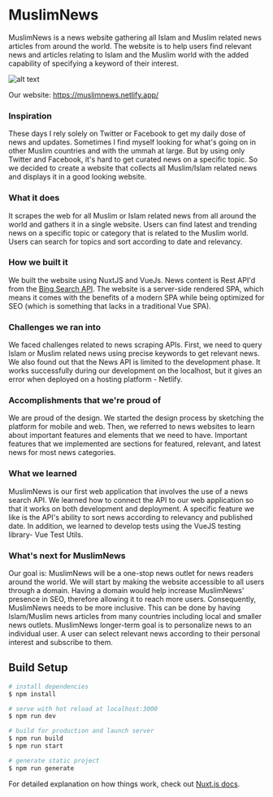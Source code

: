 # MuslimNews

MuslimNews is a news website gathering all Islam and Muslim related news articles from around the world. The website is to help users find relevant news and articles relating to Islam and the Muslim world with the added capability of specifying a keyword of their interest.

![alt text](https://github.com/mujahidfa/MuslimNews/MuslimNews.gif 'MuslimNews on the web')

Our website: https://muslimnews.netlify.app/

### Inspiration

These days I rely solely on Twitter or Facebook to get my daily dose of news and updates. Sometimes I find myself looking for what's going on in other Muslim countries and with the ummah at large. But by using only Twitter and Facebook, it's hard to get curated news on a specific topic. So we decided to create a website that collects all Muslim/Islam related news and displays it in a good looking website.

### What it does

It scrapes the web for all Muslim or Islam related news from all around the world and gathers it in a single website. Users can find latest and trending news on a specific topic or category that is related to the Muslim world. Users can search for topics and sort according to date and relevancy.

### How we built it

We built the website using NuxtJS and VueJs. News content is Rest API'd from the [Bing Search API](https://azure.microsoft.com/en-us/try/cognitive-services/?api=search-api-v7). The website is a server-side rendered SPA, which means it comes with the benefits of a modern SPA while being optimized for SEO (which is something that lacks in a traditional Vue SPA).

### Challenges we ran into

We faced challenges related to news scraping APIs. First, we need to query Islam or Muslim related news using precise keywords to get relevant news. We also found out that the News API is limited to the development phase. It works successfully during our development on the localhost, but it gives an error when deployed on a hosting platform - Netlify.

### Accomplishments that we're proud of

We are proud of the design. We started the design process by sketching the platform for mobile and web. Then, we referred to news websites to learn about important features and elements that we need to have. Important features that we implemented are sections for featured, relevant, and latest news for most news categories.

### What we learned

MuslimNews is our first web application that involves the use of a news search API. We learned how to connect the API to our web application so that it works on both development and deployment. A specific feature we like is the API's ability to sort news according to relevancy and published date. In addition, we learned to develop tests using the VueJS testing library- Vue Test Utils.

### What's next for MuslimNews

Our goal is: MuslimNews will be a one-stop news outlet for news readers around the world. We will start by making the website accessible to all users through a domain. Having a domain would help increase MuslimNews' presence in SEO, therefore allowing it to reach more users. Consequently, MuslimNews needs to be more inclusive. This can be done by having Islam/Muslim news articles from many countries including local and smaller news outlets. MuslimNews longer-term goal is to personalize news to an individual user. A user can select relevant news according to their personal interest and subscribe to them.

## Build Setup

```bash
# install dependencies
$ npm install

# serve with hot reload at localhost:3000
$ npm run dev

# build for production and launch server
$ npm run build
$ npm run start

# generate static project
$ npm run generate
```

For detailed explanation on how things work, check out [Nuxt.js docs](https://nuxtjs.org).
